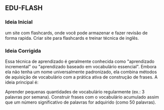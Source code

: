 ## EDU-FLASH

### Ideia Inicial
um site com flashcards, onde você pode armazenar e fazer revisão de forma rapida. Criar site para flashcards e treinar técnica de inglês.

### Ideia Corrigida
Essa técnica de aprendizado é geralmente conhecida como "aprendizado incremental" ou "aprendizado baseado em vocabulário essencial". Embora ela não tenha um nome universalmente padronizado, ela combina métodos de aquisição de vocabulário com a prática ativa de construção de frases. A ideia principal é:

Aprender pequenas quantidades de vocabulário regularmente (ex.: 3 palavras por semana).
Construir frases com o vocabulário acumulado assim que um número significativo de palavras for adquirido (como 50 palavras).